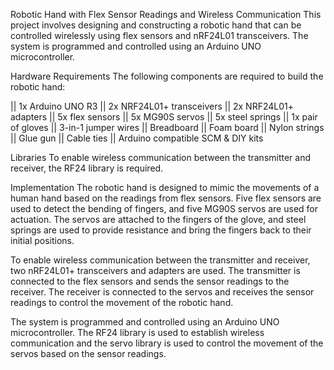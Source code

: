 Robotic Hand with Flex Sensor Readings and Wireless Communication
This project involves designing and constructing a robotic hand that can be controlled wirelessly using flex sensors and nRF24L01 transceivers. 
The system is programmed and controlled using an Arduino UNO microcontroller.


Hardware Requirements
The following components are required to build the robotic hand:

|| 1x Arduino UNO R3
|| 2x NRF24L01+ transceivers
|| 2x NRF24L01+ adapters
|| 5x flex sensors
|| 5x MG90S servos
|| 5x steel springs
|| 1x pair of gloves
|| 3-in-1 jumper wires
|| Breadboard
|| Foam board
|| Nylon strings
|| Glue gun
|| Cable ties
|| Arduino compatible SCM & DIY kits


Libraries
To enable wireless communication between the transmitter and receiver, the RF24 library is required.


Implementation
The robotic hand is designed to mimic the movements of a human hand based on the readings from flex sensors. Five flex sensors are used to detect the 
bending of fingers, and five MG90S servos are used for actuation. The servos are attached to the fingers of the glove, and steel springs are used to provide 
resistance and bring the fingers back to their initial positions.

To enable wireless communication between the transmitter and receiver, two nRF24L01+ transceivers and adapters are used. The transmitter is connected 
to the flex sensors and sends the sensor readings to the receiver. The receiver is connected to the servos and receives the sensor readings to control the 
movement of the robotic hand.

The system is programmed and controlled using an Arduino UNO microcontroller. The RF24 library is used to establish wireless communication and the servo library 
is used to control the movement of the servos based on the sensor readings.
